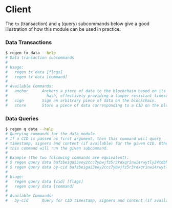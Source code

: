 # Client

The `tx` (transaction) and `q` (query) subcommands below give a good illustration
of how this module can be used in practice:

### Data Transactions

```sh 
$ regen tx data --help
# Data transaction subcommands
# 
# Usage:
#   regen tx data [flags]
#   regen tx data [command]
# 
# Available Commands:
#   anchor      Anchors a piece of data to the blockchain based on its secure
#                 hash, effectively providing a tamper resistant timestamp.
#   sign        Sign an arbitrary piece of data on the blockchain.
#   store       Store a piece of data corresponding to a CID on the blockchain.
```

### Data Queries

```sh 
$ regen q data --help
# Querying commands for the data module.
# If a CID is passed as first argument, then this command will query
# timestamp, signers and content (if available) for the given CID. Otherwise,
# this command will run the given subcommand.
# 
# Example (the two following commands are equivalent):
# $ regen query data bafzbeigai3eoy2ccc7ybwjfz5r3rdxqrinwi4rwytly24tdbh6yk7zslrm
# $ regen query data by-cid bafzbeigai3eoy2ccc7ybwjfz5r3rdxqrinwi4rwytly24tdbh6yk7zslrm
# 
# Usage:
#   regen query data [cid] [flags]
#   regen query data [command]
# 
# Available Commands:
#   by-cid      Query for CID timestamp, signers and content (if available)
```
